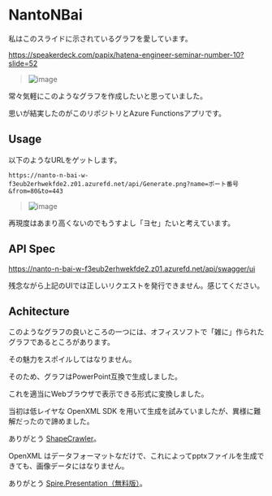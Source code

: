 # NantoNBai

私はこのスライドに示されているグラフを愛しています。

https://speakerdeck.com/papix/hatena-engineer-seminar-number-10?slide=52

>![image](https://github.com/7474/NantoNBai/assets/4744735/f3f4772c-ebcc-4ff3-a1e5-a10c7dff9166)

常々気軽にこのようなグラフを作成したいと思っていました。

思いが結実したのがこのリポジトリとAzure Functionsアプリです。


## Usage

以下のようなURLをゲットします。

`https://nanto-n-bai-w-f3eub2erhwekfde2.z01.azurefd.net/api/Generate.png?name=ポート番号&from=80&to=443`

>![image](https://nanto-n-bai-w-f3eub2erhwekfde2.z01.azurefd.net/api/Generate.png?name=ポート番号&from=80&to=443)

再現度はあまり高くないのでもうすよし「ヨセ」たいと考えています。


## API Spec

https://nanto-n-bai-w-f3eub2erhwekfde2.z01.azurefd.net/api/swagger/ui

残念ながら上記のUIでは正しいリクエストを発行できません。感じてください。


## Achitecture

このようなグラフの良いところの一つには、オフィスソフトで「雑に」作られたグラフであるところがあります。

その魅力をスポイルしてはなりません。

そのため、グラフはPowerPoint互換で生成しました。

これを適当にWebブラウザで表示できる形式に変換しました。

当初は低レイヤな OpenXML SDK を用いて生成を試みていましたが、異様に難解だったので諦めました。

ありがとう [ShapeCrawler](https://github.com/ShapeCrawler/ShapeCrawler)。

OpenXML はデータフォーマットなだけで、これによってpptxファイルを生成できても、画像データにはなりません。

ありがとう [Spire.Presentation（無料版）](https://jp.e-iceblue.com/download/free-spire-presentation-for-net.html)。

